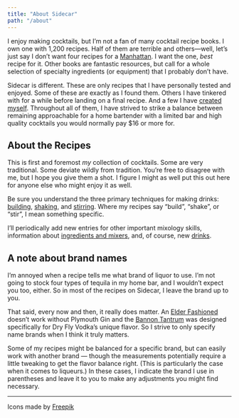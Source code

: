 ```yaml
---
title: "About Sidecar"
path: "/about"
---
```


I enjoy making cocktails, but I’m not a fan of many cocktail recipe books.
I own one with 1,200 recipes. Half of them are terrible and others&mdash;well, let’s just say I don’t want four recipes for a [Manhattan](/drinks/manhattan). I want the one, *best* recipe for it.
Other books are fantastic resources, but call for a whole selection of specialty ingredients (or equipment) that I probably don’t have.

Sidecar is different. These are only recipes that I have personally tested and enjoyed. Some of these are exactly as I found them. Others I have tinkered with for a while before landing on a final recipe. And a few I have [created myself](/tags/sidecar-original). Throughout all of them, I have strived to strike a balance between remaining approachable for a home bartender with a limited bar and high quality cocktails you would normally pay $16 or more for.

## About the Recipes

This is first and foremost *my* collection of cocktails. Some are very traditional. Some deviate wildly from tradition. You’re free to disagree with me, but I hope you give them a shot. I figure I might as well put this out here for anyone else who might enjoy it as well.

Be sure you understand the three primary techniques for making drinks: [building](/techniques/building/), [shaking](/techniques/shaking/), and [stirring](/techniques/stirring/). Where my recipes say “build”, “shake”, or “stir”, I mean something specific.

I’ll periodically add new entries for other important mixology skills, information about [ingredients and mixers](/ingredients), and, of course, new [drinks](/drinks/).

## A note about brand names

I’m annoyed when a recipe tells me what brand of liquor to use. I’m not going to stock four types of tequila in my home bar, and I wouldn’t expect you too, either. So in most of the recipes on Sidecar, I leave the brand up to you.

That said, every now and then, it really does matter. An [Elder Fashioned](/drinks/elder-fashioned) doesn’t work without Plymouth Gin and the [Bannon Tantrum](/drinks/bannon-tantrum) was designed specifically for Dry Fly Vodka’s unique flavor. So I strive to only specify name brands when I think it truly matters.

Some of my recipes might be balanced for a specific brand, but can easily work with another brand &mdash; though the measurements potentially require a little tweaking to get the flavor balance right. (This is particularly the case when it comes to liqueurs.) In these cases, I indicate the brand I use in parentheses and leave it to you to make any adjustments you might find necessary.

<hr />

<div class="footnote">Icons made by <a href="https://www.flaticon.com/authors/freepik" title="Freepik">Freepik</a></div>
